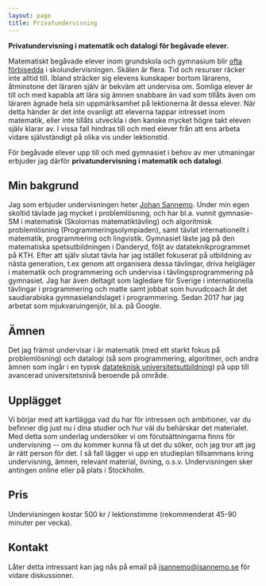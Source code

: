 ```yaml
---
layout: page
title: Privatundervisning
---
```


**Privatundervisning i matematik och datalogi för begåvade elever.**

Matematiskt begåvade elever inom grundskola och gymnasium blir [ofta förbisedda](https://jsannemo.se/2015/09/05/begavade-matematikelever) i skolundervisningen.
Skälen är flera.
Tid och resurser räcker inte alltid till.
Ibland sträcker sig elevens kunskaper bortom lärarens, åtminstone det läraren själv är bekväm att undervisa om.
Somliga elever är till och med kapabla att lära sig ämnen snabbare än vad som tillåts även om läraren ägnade hela sin uppmärksamhet på lektionerna åt dessa elever.
När detta händer är det inte ovanligt att eleverna tappar intresset inom matematik, eller inte tillåts utveckla i den kanske mycket högre takt eleven själv klarar av.
I vissa fall hindras till och med elever från att ens arbeta vidare självständigt på olika vis under lektionstid.

För begåvade elever upp till och med gymnasiet i behov av mer utmaningar erbjuder jag därför **privatundervisning i matematik och datalogi**.

## Min bakgrund
Jag som erbjuder undervisningen heter [Johan Sannemo](https://se.linkedin.com/in/jsannemo).
Under min egen skoltid tävlade jag mycket i problemlösning, och har bl.a. vunnit gymnasie-SM i matematisk (Skolornas matematiktävling) och algoritmisk problemlösning (Programmeringsolympiaden), samt tävlat internationellt i matematik, programmering och lingvistik.
Gymnasiet läste jag på den matematiska spetsutbildningen i Danderyd, följt av datateknikprogrammet på KTH.
Efter att själv slutat tävla har jag istället fokuserat på utbildning av nästa generation, t.ex genom att organisera dessa tävlingar, driva helgläger i matematik och programmering och undervisa i tävlingsprogrammering på gymnasiet.
Jag har även deltagit som lagledare för Sverige i internationella tävlingar i programmering och matte samt jobbat som huvudcoach åt det saudiarabiska gymnasielandslaget i programmering.
Sedan 2017 har jag arbetat som mjukvaruingenjör, bl.a. på Google.

## Ämnen
Det jag främst undervisar i är matematik (med ett starkt fokus på problemlösning) och datalogi (så som programmering, algoritmer, och andra ämnen som ingår i en typisk [datateknisk universitetsutbildning](https://www.kth.se/utbildning/civilingenjor/datateknik/kurser-masterprogram-1.449976)) på upp till avancerad universitetsnivå beroende på område.

## Upplägget
Vi börjar med att kartlägga vad du har för intressen och ambitioner, var du befinner dig just nu i dina studier och hur väl du behärskar det materialet.
Med detta som underlag undersöker vi om förutsättningarna finns för undervisning -- om du kommer kunna få ut det du söker, och jag tror att jag är rätt person för det.
I så fall lägger vi upp en studieplan tillsammans kring undervisning, ämnen, relevant material, övning, o.s.v.
Undervisningen sker antingen online eller på plats i Stockholm.

## Pris
Undervisningen kostar 500 kr / lektionstimme (rekommenderat 45-90 minuter per vecka).

## Kontakt
Låter detta intressant kan jag nås på email på jsannemo@jsannemo.se för vidare diskussioner.

